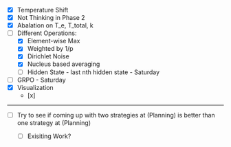 - [x] Temperature Shift
- [x] Not Thinking in Phase 2
- [x] Abalation on T_e, T_total, k
- [ ] Different Operations:
    - [x] Element-wise Max
    - [x] Weighted by 1/p
    - [x] Dirichlet Noise
    - [x] Nucleus based averaging
    - [ ] Hidden State - last nth hidden state - Saturday
- [ ] GRPO - Saturday
- [x] Visualization
    - [x] 
----
- [ ] Try to see if coming up with two strategies at (Planning) is better than one strategy at (Planning)
    - [ ] Exisiting Work?











